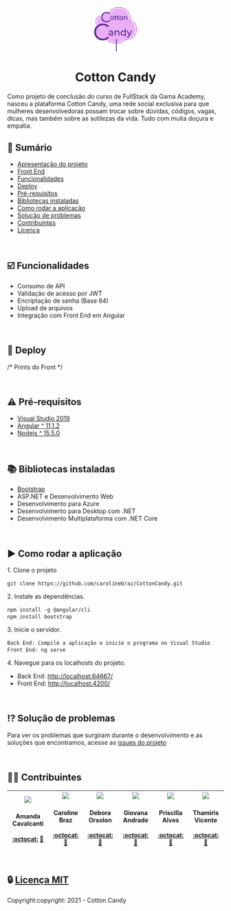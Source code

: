 <p align=center><img src="https://github.com/thamiavicente/files/blob/master/Fotos/logo-cotton-candy-01.png" width=100 ></p>
<h1 align=center>Cotton Candy</h1>
<p>Como projeto de conclusão do curso de FullStack da Gama Academy, nasceu a plataforma Cotton Candy, uma rede social exclusiva para que mulheres desenvolvedoras possam trocar sobre dúvidas, códigos, vagas, dicas, mas também sobre as sutilezas da vida. Tudo com muita doçura e empatia.</p> 

## :scroll: Sumário
* [Apresentação do projeto](https://github.com/carolinebraz/CottonCandy/blob/main/We%20can%20code.pdf)
* [Front End](https://github.com/Pri-Alves/CottonCandy)
* [Funcionalidades](#ballot-box-with-check-funcionalidades)
* [Deploy](#rocket-deploy)
* [Pré-requisitos](#warning-pré-requisitos)
* [Bibliotecas instaladas](#books-bibliotecas-instaladas)
* [Como rodar a aplicação](#arrow_forward-como-rodar-a-aplicação)
* [Solução de problemas](#interrobang-solução-de-problemas)
* [Contribuintes](#cloud-contribuintes)
* [Licença](#lock-licença)
<br />

## :ballot_box_with_check: Funcionalidades
- Consumo de API
- Validação de acesso por JWT
- Encriptação de senha (Base 64)
- Upload de arquivos
- Integração com Front End em Angular
<br />

## :rocket: Deploy
/* Prints do Front */

<br />

## :warning: Pré-requisitos
- [Visual Studio 2019](https://visualstudio.microsoft.com/pt-br/)
- [Angular ^ 11.1.2](https://cli.angular.io/)
- [Nodejs ^ 15.5.0](https://nodejs.org/en/)
<br />

## :books: Bibliotecas instaladas
- [Bootstrap](https://getbootstrap.com/)
- ASP.NET e Desenvolvimento Web
- Desenvolvimento para Azure
- Desenvolvimento para Desktop com .NET
- Desenvolvimento Multiplataforma com .NET Core
<br />

## :arrow_forward: Como rodar a aplicação
<p>1. Clone o projeto </p>

```
git clone https://github.com/carolinebraz/CottonCandy.git
```

<p>2. Instale as dependências.</p>

```
npm install -g @angular/cli
npm install bootstrap
```

<p>3. Inicie o servidor.</p>

```
Back End: Compile a aplicação e inicie o programa no Visual Studio
Front End: ng serve
```

<p>4. Navegue para os localhosts do projeto.</p>

- Back End: [http://localhost:64667/](http://localhost:64667)
- Front End: [http://localhost:4200/](http://localhost:4200)

<br />

## :interrobang: Solução de problemas
<p>Para ver os problemas que surgiram durante o desenvolvimento e as soluções que encontramos, acesse as <a href="https://github.com/carolinebraz/CottonCandy/issues">issues do projeto</a></p>
<br />

## :woman_technologist: Contribuintes
| <img src="https://github.com/amandabc.png" width=115><h4>Amanda Cavalcanti</h4>[:octocat:](https://github.com/amandabc) [:necktie:](https://www.linkedin.com/in/amandacavalcanti/) | <img src="https://github.com/carolinebraz.png" width=115 ><h4>Caroline Braz</h4>[:octocat:](https://github.com/carolinebraz) [:necktie:](https://www.linkedin.com/in/carolinebraz/) | <img src="https://github.com/orsolon.png" width=115 ><h4>Debora Orsolon</h4>[:octocat:](https://github.com/orsolon) [:necktie:](https://www.linkedin.com/in/deboraorsolon/) | <img src="https://github.com/giovanaandrade.png" width=115 ><h4>Giovana Andrade</h4>[:octocat:](https://github.com/giovanaandrade) [:necktie:](https://www.linkedin.com/in/giovanadeandrade/) | <img src="https://github.com/Pri-Alves.png" width=115 ><h4>Priscilla Alves</h4>[:octocat:](https://github.com/Pri-Alves) [:necktie:](https://www.linkedin.com/in/priscillarmaalves/) | <img src="https://github.com/thamiavicente.png" width=115 ><h4>Thamiris Vicente</h4>[:octocat:](https://github.com/thamiavicente) [:necktie:](https://www.linkedin.com/in/thamiavicente/) | 
| --- | --- | --- | --- | --- | --- |
<br />

## :lock: [Licença MIT](https://github.com/carolinebraz/CottonCandy/blob/main/LICENSE)
<p>Copyright:copyright: 2021 - Cotton Candy</p>

